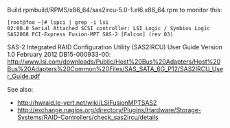 Build rpmbuild/RPMS/x86_64/sas2ircu-5.0-1.el6.x86_64.rpm to monitor this:

    [root@foo ~]# lspci | grep -i lsi
    02:00.0 Serial Attached SCSI controller: LSI Logic / Symbios Logic SAS2008 PCI-Express Fusion-MPT SAS-2 [Falcon] (rev 03)

SAS-2 Integrated RAID Configuration Utility (SAS2IRCU) User Guide Version 1.0 February 2012 DB15-000933-00: http://www.lsi.com/downloads/Public/Host%20Bus%20Adapters/Host%20Bus%20Adapters%20Common%20Files/SAS_SATA_6G_P12/SAS2IRCU_User_Guide.pdf

See also:

- http://hwraid.le-vert.net/wiki/LSIFusionMPTSAS2
- http://exchange.nagios.org/directory/Plugins/Hardware/Storage-Systems/RAID-Controllers/check_sas2ircu/details
